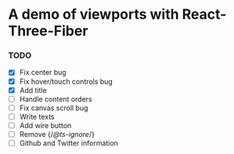 # A demo of viewports with React-Three-Fiber


### TODO
* [x] Fix center bug
* [x] Fix hover/touch controls bug
* [x] Add title
* [ ] Handle content orders
* [ ] Fix canvas scroll bug
* [ ] Write texts
* [ ] Add wire button
* [ ] Remove {/*@ts-ignore*/}
* [ ] Github and Twitter information
